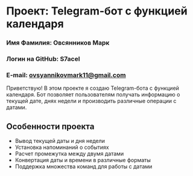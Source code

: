 # Проект: Telegram-бот с функцией календаря

### Имя Фамилия: **Овсянников Марк**
### Логин на GitHub: **S7acel**
### E-mail: **ovsyannikovmark11@gmail.com**

Приветствую! В этом проекте я создаю Telegram-бота с функцией календаря. Бот позволяет пользователям получать информацию о текущей дате, днях недели и производить различные операции с датами.

## Особенности проекта
- Вывод текущей даты и дня недели
- Установка напоминаний о событиях
- Расчет промежутка между двумя датами
- Конвертация даты и времени в различные форматы
- Поддержка множества команд для работы с датами
